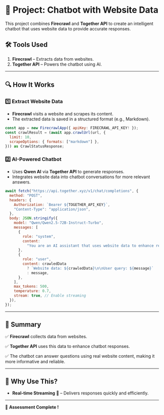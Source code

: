# 🚀 Project: Chatbot with Website Data

This project combines **Firecrawl** and **Together API** to create an intelligent chatbot that uses website data to provide accurate responses.

## 🛠️ Tools Used

1. **Firecrawl** – Extracts data from websites.
2. **Together API** – Powers the chatbot using AI.

---

## 🔍 How It Works

### 1️⃣ Extract Website Data

- **Firecrawl** visits a website and scrapes its content.
- The extracted data is saved in a structured format (e.g., Markdown).

```javascript
const app = new FirecrawlApp({ apiKey: FIRECRAWL_API_KEY! });
const crawlResult = (await app.crawlUrl(url, {
  limit: 10,
  scrapeOptions: { formats: ["markdown"] },
})) as CrawlStatusResponse;
```

### 2️⃣ AI-Powered Chatbot

- Uses **Qwen AI** via **Together API** to generate responses.
- Integrates website data into chatbot conversations for more relevant answers.

```javascript
await fetch("https://api.together.xyz/v1/chat/completions", {
  method: "POST",
  headers: {
    Authorization: `Bearer ${TOGETHER_API_KEY}`,
    "Content-Type": "application/json",
  },
  body: JSON.stringify({
    model: "Qwen/Qwen2.5-72B-Instruct-Turbo",
    messages: [
      {
        role: "system",
        content:
          "You are an AI assistant that uses website data to enhance responses.",
      },
      {
        role: "user",
        content: crawledData
          ? `Website data: ${crawledData}\n\nUser query: ${message}`
          : message,
      },
    ],
    max_tokens: 500,
    temperature: 0.7,
    stream: true, // Enable streaming
  }),
});
```

---

## 📌 Summary

✅ **Firecrawl** collects data from websites.

✅ **Together API** uses this data to enhance chatbot responses.

✅ The chatbot can answer questions using real website content, making it more informative and reliable.

---

## 📢 Why Use This?

- **Real-time Streaming** 🚀 – Delivers responses quickly and efficiently.

---

🚀 **Assessment Complete !**
